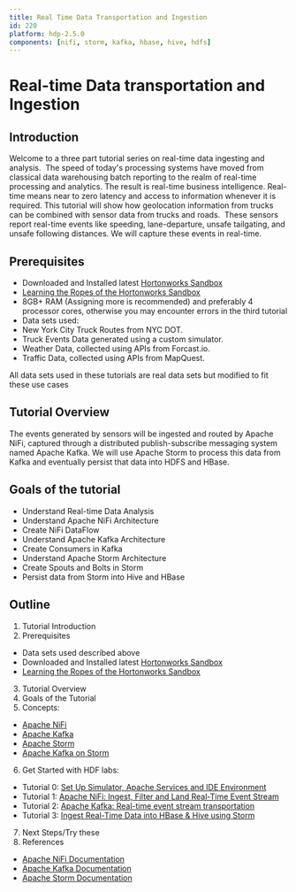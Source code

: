 ```yaml
---
title: Real Time Data Transportation and Ingestion
id: 220
platform: hdp-2.5.0
components: [nifi, storm, kafka, hbase, hive, hdfs]
---
```


# Real-time Data transportation and Ingestion

## Introduction

Welcome to a three part tutorial series on real-time data ingesting and analysis.  The speed of today's processing systems have moved from classical data warehousing batch reporting to the realm of real-time processing and analytics. The result is real-time business intelligence. Real-time means near to zero latency and access to information whenever it is required. This tutorial will show how geolocation information from trucks can be combined with sensor data from trucks and roads.  These sensors report real-time events like speeding, lane-departure, unsafe tailgating, and unsafe following distances. We will capture these events in real-time.

## Prerequisites

*  Downloaded and Installed latest [Hortonworks Sandbox](http://hortonworks.com/products/hortonworks-sandbox/#install)
*  [Learning the Ropes of the Hortonworks Sandbox](http://hortonworks.com/hadoop-tutorial/learning-the-ropes-of-the-hortonworks-sandbox/)
*   8GB+ RAM (Assigning more is recommended) and preferably 4 processor cores, otherwise you may encounter errors in the third tutorial
*   Data sets used:
  *   New York City Truck Routes from NYC DOT.
  *   Truck Events Data generated using a custom simulator.
  *   Weather Data, collected using APIs from Forcast.io.
  *   Traffic Data, collected using APIs from MapQuest.

All data sets used in these tutorials are real data sets but modified to fit these use cases

## Tutorial Overview

The events generated by sensors will be ingested and routed by Apache NiFi, captured through a distributed publish-subscribe messaging system named Apache Kafka. We will use Apache Storm to process this data from Kafka and eventually persist that data into HDFS and HBase.

## Goals of the tutorial

*   Understand Real-time Data Analysis
*   Understand Apache NiFi Architecture
*   Create NiFi DataFlow
*   Understand Apache Kafka Architecture
*   Create Consumers in Kafka
*   Understand Apache Storm Architecture
*   Create Spouts and Bolts in Storm
*   Persist data from Storm into Hive and HBase

## Outline

1.  Tutorial Introduction
2.  Prerequisites
  -  Data sets used described above
  -  Downloaded and Installed latest [Hortonworks Sandbox](http://hortonworks.com/products/hortonworks-sandbox/#install)
  -  [Learning the Ropes of the Hortonworks Sandbox](http://hortonworks.com/hadoop-tutorial/learning-the-ropes-of-the-hortonworks-sandbox/)
3.  Tutorial Overview
4.  Goals of the Tutorial
5.  Concepts:
  -  [Apache NiFi](http://hortonworks.com/hadoop-tutorial/realtime-event-processing-nifi-kafka-storm#section_2)
  -  [Apache Kafka](http://hortonworks.com/hadoop-tutorial/realtime-event-processing-nifi-kafka-storm#section_2)
  -  [Apache Storm](http://hortonworks.com/hadoop-tutorial/realtime-event-processing-nifi-kafka-storm#section_2)
  -  [Apache Kafka on Storm](http://hortonworks.com/hadoop-tutorial/realtime-event-processing-nifi-kafka-storm#section_2)
6.  Get Started with HDF labs:
  - Tutorial 0: [Set Up Simulator, Apache Services and IDE Environment](http://hortonworks.com/hadoop-tutorial/realtime-event-processing-nifi-kafka-storm#section_3)
  - Tutorial 1: [Apache NiFi: Ingest, Filter and Land Real-Time Event Stream](http://hortonworks.com/hadoop-tutorial/realtime-event-processing-nifi-kafka-storm#section_4)
  - Tutorial 2: [Apache Kafka: Real-time event stream transportation](http://hortonworks.com/hadoop-tutorial/realtime-event-processing-nifi-kafka-storm#section_5)
  - Tutorial 3: [Ingest Real-Time Data into HBase & Hive using Storm](http://hortonworks.com/hadoop-tutorial/realtime-event-processing-nifi-kafka-storm#section_6)
7.  Next Steps/Try these
8.  References
  -  [Apache NiFi Documentation](https://nifi.apache.org/docs.html)
  -  [Apache Kafka Documentation](http://kafka.apache.org/documentation.html)
  -  [Apache Storm Documentation](http://storm.apache.org/releases/1.0.0/index.html)
